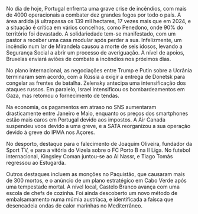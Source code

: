 No dia de hoje, Portugal enfrenta uma grave crise de incêndios, com mais de 4000 operacionais a combater dez grandes fogos por todo o país. A área ardida já ultrapassa os 139 mil hectares, 17 vezes mais que em 2024, e a situação é crítica em vários concelhos, como Penedono, onde 90% do território foi devastado. A solidariedade tem-se manifestado, com um pastor a receber uma casa modular após perder a sua. Infelizmente, um incêndio num lar de Mirandela causou a morte de seis idosos, levando a Segurança Social a abrir um processo de averiguação. A nível de apoios, Bruxelas enviará aviões de combate a incêndios nos próximos dias.

No plano internacional, as negociações entre Trump e Putin sobre a Ucrânia terminaram sem acordo, com a Rússia a exigir a entrega de Donetsk para congelar as frentes de batalha. Zelensky antecipa uma intensificação dos ataques russos. Em paralelo, Israel intensificou os bombardeamentos em Gaza, mas retomou o fornecimento de tendas.

Na economia, os pagamentos em atraso no SNS aumentaram drasticamente entre Janeiro e Maio, enquanto os preços dos smartphones estão mais caros em Portugal devido aos impostos. A Air Canada suspendeu voos devido a uma greve, e a SATA reorganizou a sua operação devido à greve do IPMA nos Açores.

No desporto, destaque para o falecimento de Joaquim Oliveira, fundador da Sport TV, e para a vitória do Vizela sobre o FC Porto B na II Liga. No futebol internacional, Kingsley Coman juntou-se ao Al Nassr, e Tiago Tomás regressou ao Estugarda.

Outros destaques incluem as monções no Paquistão, que causaram mais de 300 mortos, e o anúncio de um plano estratégico em Cabo Verde após uma tempestade mortal. A nível local, Castelo Branco avança com uma escola de chefs de cozinha. Foi ainda descoberto um novo método de embalsamamento numa múmia austríaca, e identificada a faísca que desencadeia ondas de calor marinhas no Mediterrâneo.
